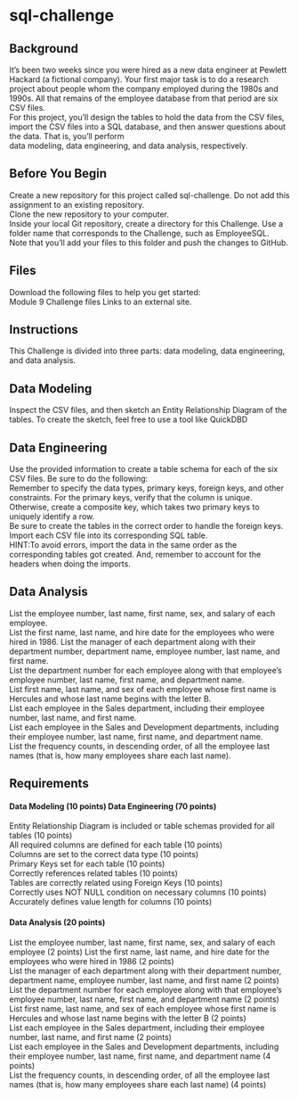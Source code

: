 # sql-challenge

## Background
It’s been two weeks since you were hired as a new data engineer at Pewlett Hackard (a fictional company). Your first major task is to do a research project about people whom the company employed during the 1980s and 1990s. All that remains of the employee database from that period are six CSV files. <br>
For this project, you’ll design the tables to hold the data from the CSV files, import the CSV files into a SQL database, and then answer questions about the data. That is, you’ll perform <br>
data modeling, data engineering, and data analysis, respectively. 
## Before You Begin
Create a new repository for this project called sql-challenge. Do not add this assignment to an existing repository. <br>
Clone the new repository to your computer. <br>
Inside your local Git repository, create a directory for this Challenge. Use a folder name that corresponds to the Challenge, such as EmployeeSQL. <br>
Note that you’ll add your files to this folder and push the changes to GitHub. 
## Files
Download the following files to help you get started: <br>
Module 9 Challenge files Links to an external site. 
## Instructions
This Challenge is divided into three parts: data modeling, data engineering, and data analysis. 
## Data Modeling
Inspect the CSV files, and then sketch an Entity Relationship Diagram of the tables. To create the sketch, feel free to use a tool like QuickDBD 
## Data Engineering
Use the provided information to create a table schema for each of the six CSV files. Be sure to do the following: <br>
Remember to specify the data types, primary keys, foreign keys, and other constraints. For the primary keys, verify that the column is unique. Otherwise, create a composite key, which takes two primary keys to uniquely identify a row. <br>
Be sure to create the tables in the correct order to handle the foreign keys. 
Import each CSV file into its corresponding SQL table. <br>
HINT:To avoid errors, import the data in the same order as the corresponding tables got created. And, remember to account for the headers when doing the imports. 
## Data Analysis
List the employee number, last name, first name, sex, and salary of each employee. <br>
List the first name, last name, and hire date for the employees who were hired in 1986. List the manager of each department along with their department number, department name, employee number, last name, and first name. <br>
List the department number for each employee along with that employee’s employee number, last name, first name, and department name. <br>
List first name, last name, and sex of each employee whose first name is Hercules and whose last name begins with the letter B. <br>
List each employee in the Sales department, including their employee number, last name, and first name. <br>
List each employee in the Sales and Development departments, including their employee number, last name, first name, and department name. <br>
List the frequency counts, in descending order, of all the employee last names (that is, how many employees share each last name). 
## Requirements
#### Data Modeling (10 points) Data Engineering (70 points) 
Entity Relationship Diagram is included or table schemas provided for all tables (10 points) <br>
All required columns are defined for each table (10 points) <br>
Columns are set to the correct data type (10 points) <br>
Primary Keys set for each table (10 points) <br>
Correctly references related tables (10 points) <br>
Tables are correctly related using Foreign Keys (10 points) <br>
Correctly uses NOT NULL condition on necessary columns (10 points) <br>
Accurately defines value length for columns (10 points) 
#### Data Analysis (20 points) 
List the employee number, last name, first name, sex, and salary of each employee (2 points) List the first name, last name, and hire date for the employees who were hired in 1986 (2 points) <br>
List the manager of each department along with their department number, department name, employee number, last name, and first name (2 points) <br>
List the department number for each employee along with that employee’s employee number, last name, first name, and department name (2 points) <br>
List first name, last name, and sex of each employee whose first name is Hercules and whose last name begins with the letter B (2 points) <br>
List each employee in the Sales department, including their employee number, last name, and first name (2 points) <br>
List each employee in the Sales and Development departments, including their employee number, last name, first name, and department name (4 points) <br>
List the frequency counts, in descending order, of all the employee last names (that is, how many employees share each last name) (4 points) 
